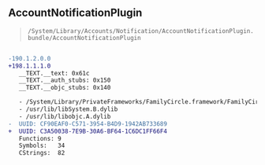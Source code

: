 ## AccountNotificationPlugin

> `/System/Library/Accounts/Notification/AccountNotificationPlugin.bundle/AccountNotificationPlugin`

```diff

-190.1.2.0.0
+198.1.1.1.0
   __TEXT.__text: 0x61c
   __TEXT.__auth_stubs: 0x150
   __TEXT.__objc_stubs: 0x140

   - /System/Library/PrivateFrameworks/FamilyCircle.framework/FamilyCircle
   - /usr/lib/libSystem.B.dylib
   - /usr/lib/libobjc.A.dylib
-  UUID: CF90EAF0-C571-3954-B4D9-1942AB733689
+  UUID: C3A50038-7E9B-30A6-BF64-1C6DC1FF66F4
   Functions: 9
   Symbols:   34
   CStrings:  82

```
